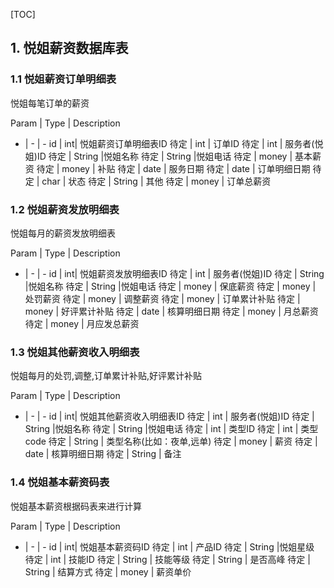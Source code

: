 [TOC]

## 1. 悦姐薪资数据库表

### 1.1 悦姐薪资订单明细表

悦姐每笔订单的薪资

Param | Type | Description
- | - | -
id | int| 悦姐薪资订单明细表ID
待定 | int | 订单ID
待定 | int | 服务者(悦姐)ID
待定 | String |悦姐名称
待定 | String |悦姐电话
待定 | money | 基本薪资
待定 | money | 补贴
待定 | date | 服务日期
待定 | date | 订单明细日期
待定 | char | 状态
待定 | String | 其他
待定 | money | 订单总薪资



### 1.2 悦姐薪资发放明细表

悦姐每月的薪资发放明细表

Param | Type | Description
- | - | -
id | int| 悦姐薪资发放明细表ID
待定 | int | 服务者(悦姐)ID
待定 | String |悦姐名称
待定 | String |悦姐电话
待定 | money | 保底薪资
待定 | money | 处罚薪资
待定 | money | 调整薪资
待定 | money | 订单累计补贴
待定 | money | 好评累计补贴
待定 | date | 核算明细日期
待定 | money | 月总薪资
待定 | money | 月应发总薪资


### 1.3 悦姐其他薪资收入明细表

悦姐每月的处罚,调整,订单累计补贴,好评累计补贴

Param | Type | Description
- | - | -
id | int| 悦姐其他薪资收入明细表ID
待定 | int | 服务者(悦姐)ID
待定 | String |悦姐名称
待定 | String |悦姐电话
待定 | int | 类型ID
待定 | int | 类型code
待定 | String | 类型名称(比如：夜单,远单)
待定 | money | 薪资
待定 | date | 核算明细日期
待定 | String | 备注


### 1.4 悦姐基本薪资码表

悦姐基本薪资根据码表来进行计算

Param | Type | Description
- | - | -
id | int| 悦姐基本薪资码ID
待定 | int | 产品ID
待定 | String |悦姐星级
待定 | int | 技能ID
待定 | String | 技能等级
待定 | String | 是否高峰
待定 | String | 结算方式
待定 | money | 薪资单价
